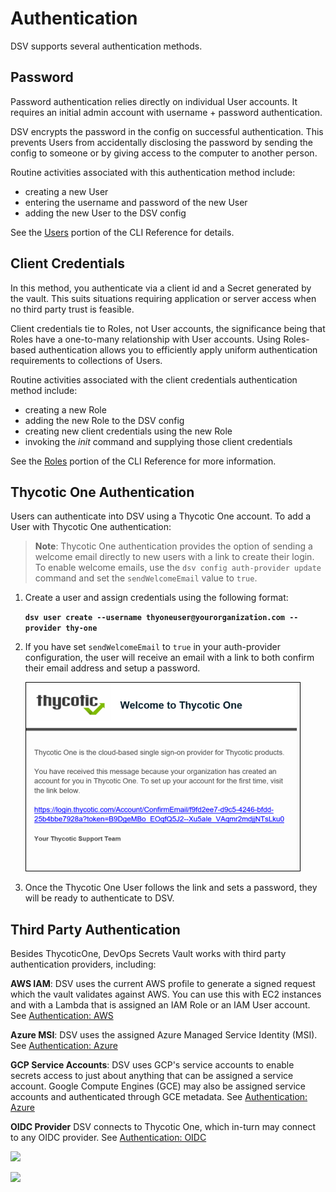 ﻿[title]: # (Authentication)
[tags]: # (DevOps Secrets Vault,DSV,)
[priority]: # (5000)

# Authentication

DSV supports several authentication methods.

## Password

Password authentication relies directly on individual User accounts. It requires an initial admin account with username + password authentication.

DSV encrypts the password in the config on successful authentication. This prevents Users from accidentally disclosing the password by sending the config to someone or by giving access to the computer to another person.

Routine activities associated with this authentication method include:

* creating a new User
* entering the username and password of the new User
* adding the new User to the DSV config

See the [Users](../cli-ref/user.md) portion of the CLI Reference for details.

## Client Credentials

In this method, you authenticate via a client id and a Secret generated by the vault. This suits situations requiring application or server access when no third party trust is feasible.

Client credentials tie to Roles, not User accounts, the significance being that Roles have a one-to-many relationship with User accounts. Using Roles-based authentication allows you to efficiently apply uniform authentication requirements to collections of Users.

Routine activities associated with the client credentials authentication method include:

* creating a new Role
* adding the new Role to the DSV config
* creating new client credentials using the new Role
* invoking the *init* command and supplying those client credentials

See the [Roles](../cli-ref/role.md) portion of the CLI Reference for more information.

## Thycotic One Authentication

Users can authenticate into DSV using a Thycotic One account. To add a User with Thycotic One authentication:

>**Note**: Thycotic One authentication provides the option of sending a welcome email directly to new users with a link to create their login. To enable welcome emails, use the `dsv config auth-provider update` command and set the `sendWelcomeEmail` value to `true`.

1. Create a user and assign credentials using the following format:
    
    **```dsv user create --username thyoneuser@yourorganization.com --provider thy-one```** 
1. If you have set `sendWelcomeEmail` to `true` in your auth-provider configuration, the user will receive an email with a link to both confirm their email address and setup a password. 

    ![Thy-One Email](./images/thyoneemail.png)

1. Once the Thycotic One User follows the link and sets a password, they will be ready to authenticate to DSV.

## Third Party Authentication

Besides ThycoticOne, DevOps Secrets Vault works with third party authentication providers, including:

**AWS IAM**: DSV uses the current AWS profile to generate a signed request which the vault validates against AWS. You can use this with EC2 instances and with a Lambda that is assigned an IAM Role or an IAM User account. See [Authentication: AWS](./authaws/index.md)

**Azure MSI**: DSV uses the assigned Azure Managed Service Identity (MSI).  See [Authentication: Azure](./authazure/index.md)

**GCP Service Accounts**: DSV uses GCP's service accounts to enable secrets access to just about anything that can be assigned a service account.  Google Compute Engines (GCE) may also be assigned service accounts and authenticated through GCE metadata.  See [Authentication: Azure](./authgcp/index.md)

**OIDC Provider** DSV connects to Thycotic One, which in-turn may connect to any OIDC provider.  See [Authentication: OIDC](./authoidc/index.md)

![](./images/spacer.png)

![](./images/spacer.png)

